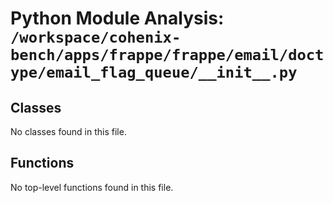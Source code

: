 # Python Module Analysis: `/workspace/cohenix-bench/apps/frappe/frappe/email/doctype/email_flag_queue/__init__.py`

## Classes

No classes found in this file.


## Functions

No top-level functions found in this file.
